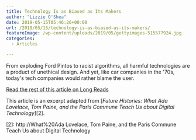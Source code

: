 ```yaml
---
title: Technology Is as Biased as Its Makers
author: "Lizzie O'Shea"
date: 2019-05-15T05:46:26+00:00
url: /2019/05/15/technology-is-as-biased-as-its-makers/
featureImage: /wp-content/uploads/2019/05/gettyimages-515577924.jpg
categories:
  - Articles

---
```

From exploding Ford Pintos to racist algorithms, all harmful technologies are a product of unethical design. And yet, like car companies in the '70s, today's tech companies would rather blame the user.

[Read the rest of this article on Long Reads][1]

This article is an excerpt adapted from [_Future Histories: What Ada Lovelace, Tom Paine, and the Paris Commune Teach Us about Digital Technology_][2].

 [1]: https://longreads.com/2019/05/14/technology-is-as-biased-as-its-makers/
 [2]: http://What%20Ada Lovelace, Tom Paine, and the Paris Commune Teach Us about Digital Technology
